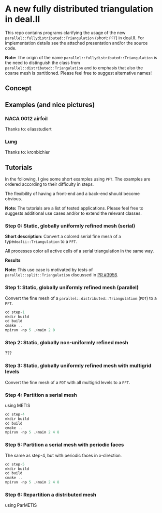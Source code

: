 # A new fully distributed triangulation in deal.II

This repo contains programs clarifying the usage of the new `parallel::fullydistributed::Triangulation` (short: `PFT`)
in deal.II. For implementation details see the attached presentation and/or the source code.

**Note:** The origin of the name `parallel::fullydistributed::Triangulation` is the need to 
distinguish the class from `parallel::distributed::Triangulation` and to emphasis that also
the coarse mesh is partitioned. Please feel free to suggest alternative names!  

## Concept

## Examples (and nice pictures)

### NACA 0012 airfoil

Thanks to: eliasstudiert

### Lung

Thanks to: kronbichler

## Tutorials

In the following, I give some short examples using `PFT`. The examples are ordered according to their difficulty in 
steps.

The flexibility of having a front-end and a back-end should become obvious.

**Note:** The tutorials are a list of tested applications. Please feel free to 
suggests additional use cases and/or to extend the relevant classes.

### Step 0: Static, globally uniformly refined mesh (serial)

**Short description:** Convert a colored serial fine mesh of a type`dealii::Triangulation` to a `PFT`.

All processes color all active cells of a serial triangulation in the same way.

**Results**

**Note:** This use case is motivated by tests of `parallel::split::Triangulation` discussed
in [PR #3956](https://github.com/dealii/dealii/pull/3956).

### Step 1: Static, globally uniformly refined mesh (parallel)

Convert the fine mesh of a `parallel::distributed::Triangulation` (`PDT`) to a `PFT`.

```cpp
cd step-1
mkdir build
cd build
cmake ..
mpirun -np 5 ./main 2 8
```

### Step 2: Static, globally non-uniformly refined mesh 

???

### Step 3: Static, globally uniformly refined mesh with multigrid levels

Convert the fine mesh of a `PDT` with all multigrid levels to a `PFT`.

### Step 4: Partition a serial mesh 

using METIS

```cpp
cd step-4
mkdir build
cd build
cmake ..
mpirun -np 5 ./main 2 4 8
```

### Step 5: Partition a serial mesh with periodic faces

The same as step-4, but with periodic faces in x-direction.

```cpp
cd step-5 
mkdir build
cd build
cmake ..
mpirun -np 5 ./main 2 4 8
```

### Step 6: Repartition a distributed mesh

 using ParMETIS


